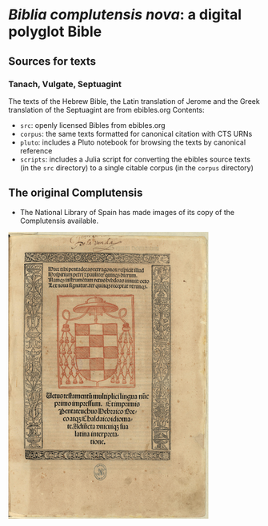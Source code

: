 # *Biblia complutensis nova*: a digital polyglot Bible

## Sources for texts

### Tanach, Vulgate, Septuagint

The texts of the Hebrew Bible, the Latin translation of Jerome and the Greek translation of the Septuagint are from ebibles.org
Contents: 

- `src`: openly licensed Bibles from ebibles.org
- `corpus`: the same texts formatted for canonical citation with CTS URNs
- `pluto`: includes a Pluto notebook for browsing the texts by canonical reference
- `scripts`: includes a Julia script for converting the ebibles source texts (in the `src` directory) to a single citable corpus (in the `corpus` directory)

## The original Complutensis


- The National Library of Spain has made images of its copy of the Complutensis available.



![](./complutensis-title-page-small.png)